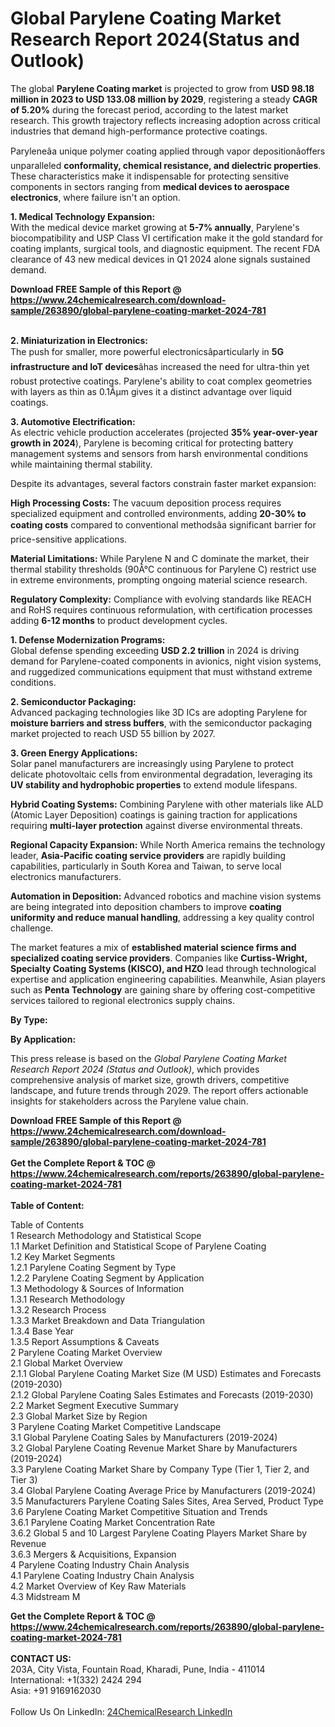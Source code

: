 <h1>Global Parylene Coating Market Research Report 2024(Status and Outlook)</h1><p>The global <strong>Parylene Coating market</strong> is projected to grow from <strong>USD 98.18 million in 2023 to USD 133.08 million by 2029</strong>, registering a steady <strong>CAGR of 5.20%</strong> during the forecast period, according to the latest market research. This growth trajectory reflects increasing adoption across critical industries that demand high-performance protective coatings.</p><p>Paryleneâa unique polymer coating applied through vapor depositionâoffers unparalleled <strong>conformality, chemical resistance, and dielectric properties</strong>. These characteristics make it indispensable for protecting sensitive components in sectors ranging from <strong>medical devices to aerospace electronics</strong>, where failure isn't an option.</p><p><strong>1. Medical Technology Expansion:</strong><br>
With the medical device market growing at <strong>5-7% annually</strong>, Parylene's biocompatibility and USP Class VI certification make it the gold standard for coating implants, surgical tools, and diagnostic equipment. The recent FDA clearance of 43 new medical devices in Q1 2024 alone signals sustained demand.</p><div><b>Download FREE Sample of this Report @ 
            <a href="https://www.24chemicalresearch.com/download-sample/263890/global-parylene-coating-market-2024-781">
            https://www.24chemicalresearch.com/download-sample/263890/global-parylene-coating-market-2024-781</a></b></div><br><p><strong>2. Miniaturization in Electronics:</strong><br>
The push for smaller, more powerful electronicsâparticularly in <strong>5G infrastructure and IoT devices</strong>âhas increased the need for ultra-thin yet robust protective coatings. Parylene's ability to coat complex geometries with layers as thin as 0.1Âµm gives it a distinct advantage over liquid coatings.</p><p><strong>3. Automotive Electrification:</strong><br>
As electric vehicle production accelerates (projected <strong>35% year-over-year growth in 2024</strong>), Parylene is becoming critical for protecting battery management systems and sensors from harsh environmental conditions while maintaining thermal stability.</p><p>Despite its advantages, several factors constrain faster market expansion:</p><p><strong>High Processing Costs:</strong> The vacuum deposition process requires specialized equipment and controlled environments, adding <strong>20-30% to coating costs</strong> compared to conventional methodsâa significant barrier for price-sensitive applications.</p><p><strong>Material Limitations:</strong> While Parylene N and C dominate the market, their thermal stability thresholds (90Â°C continuous for Parylene C) restrict use in extreme environments, prompting ongoing material science research.</p><p><strong>Regulatory Complexity:</strong> Compliance with evolving standards like REACH and RoHS requires continuous reformulation, with certification processes adding <strong>6-12 months</strong> to product development cycles.</p><p><strong>1. Defense Modernization Programs:</strong><br>
Global defense spending exceeding <strong>USD 2.2 trillion</strong> in 2024 is driving demand for Parylene-coated components in avionics, night vision systems, and ruggedized communications equipment that must withstand extreme conditions.</p><p><strong>2. Semiconductor Packaging:</strong><br>
Advanced packaging technologies like 3D ICs are adopting Parylene for <strong>moisture barriers and stress buffers</strong>, with the semiconductor packaging market projected to reach USD 55 billion by 2027.</p><p><strong>3. Green Energy Applications:</strong><br>
Solar panel manufacturers are increasingly using Parylene to protect delicate photovoltaic cells from environmental degradation, leveraging its <strong>UV stability and hydrophobic properties</strong> to extend module lifespans.</p><p><strong>Hybrid Coating Systems:</strong> Combining Parylene with other materials like ALD (Atomic Layer Deposition) coatings is gaining traction for applications requiring <strong>multi-layer protection</strong> against diverse environmental threats.</p><p><strong>Regional Capacity Expansion:</strong> While North America remains the technology leader, <strong>Asia-Pacific coating service providers</strong> are rapidly building capabilities, particularly in South Korea and Taiwan, to serve local electronics manufacturers.</p><p><strong>Automation in Deposition:</strong> Advanced robotics and machine vision systems are being integrated into deposition chambers to improve <strong>coating uniformity and reduce manual handling</strong>, addressing a key quality control challenge.</p><p>The market features a mix of <strong>established material science firms and specialized coating service providers</strong>. Companies like <strong>Curtiss-Wright, Specialty Coating Systems (KISCO), and HZO</strong> lead through technological expertise and application engineering capabilities. Meanwhile, Asian players such as <strong>Penta Technology</strong> are gaining share by offering cost-competitive services tailored to regional electronics supply chains.</p><p><strong>By Type:</strong></p><p><strong>By Application:</strong></p><p>This press release is based on the <em>Global Parylene Coating Market Research Report 2024 (Status and Outlook)</em>, which provides comprehensive analysis of market size, growth drivers, competitive landscape, and future trends through 2029. The report offers actionable insights for stakeholders across the Parylene value chain.</p><div><b>Download FREE Sample of this Report @ 
            <a href="https://www.24chemicalresearch.com/download-sample/263890/global-parylene-coating-market-2024-781">
            https://www.24chemicalresearch.com/download-sample/263890/global-parylene-coating-market-2024-781</a></b></div><br><div><b>Get the Complete Report & TOC @ 
            <a href="https://www.24chemicalresearch.com/reports/263890/global-parylene-coating-market-2024-781">
            https://www.24chemicalresearch.com/reports/263890/global-parylene-coating-market-2024-781</a></b></div><br>
            <b>Table of Content:</b><p>Table of Contents<br />
1 Research Methodology and Statistical Scope<br />
1.1 Market Definition and Statistical Scope of Parylene Coating<br />
1.2 Key Market Segments<br />
1.2.1 Parylene Coating Segment by Type<br />
1.2.2 Parylene Coating Segment by Application<br />
1.3 Methodology & Sources of Information<br />
1.3.1 Research Methodology<br />
1.3.2 Research Process<br />
1.3.3 Market Breakdown and Data Triangulation<br />
1.3.4 Base Year<br />
1.3.5 Report Assumptions & Caveats<br />
2 Parylene Coating Market Overview<br />
2.1 Global Market Overview<br />
2.1.1 Global Parylene Coating Market Size (M USD) Estimates and Forecasts (2019-2030)<br />
2.1.2 Global Parylene Coating Sales Estimates and Forecasts (2019-2030)<br />
2.2 Market Segment Executive Summary<br />
2.3 Global Market Size by Region<br />
3 Parylene Coating Market Competitive Landscape<br />
3.1 Global Parylene Coating Sales by Manufacturers (2019-2024)<br />
3.2 Global Parylene Coating Revenue Market Share by Manufacturers (2019-2024)<br />
3.3 Parylene Coating Market Share by Company Type (Tier 1, Tier 2, and Tier 3)<br />
3.4 Global Parylene Coating Average Price by Manufacturers (2019-2024)<br />
3.5 Manufacturers Parylene Coating Sales Sites, Area Served, Product Type<br />
3.6 Parylene Coating Market Competitive Situation and Trends<br />
3.6.1 Parylene Coating Market Concentration Rate<br />
3.6.2 Global 5 and 10 Largest Parylene Coating Players Market Share by Revenue<br />
3.6.3 Mergers & Acquisitions, Expansion<br />
4 Parylene Coating Industry Chain Analysis<br />
4.1 Parylene Coating Industry Chain Analysis<br />
4.2 Market Overview of Key Raw Materials<br />
4.3 Midstream M</p><div><b>Get the Complete Report & TOC @ 
            <a href="https://www.24chemicalresearch.com/reports/263890/global-parylene-coating-market-2024-781">
            https://www.24chemicalresearch.com/reports/263890/global-parylene-coating-market-2024-781</a></b></div><br><b>CONTACT US:</b><br>
            203A, City Vista, Fountain Road, Kharadi, Pune, India - 411014<br>
            International: +1(332) 2424 294<br>
            Asia: +91 9169162030 <br><br>
            Follow Us On LinkedIn: <a href="https://www.linkedin.com/company/24chemicalresearch/">24ChemicalResearch LinkedIn</a>